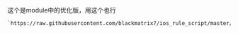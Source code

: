 这个是module中的优化版，用这个也行

    `https://raw.githubusercontent.com/blackmatrix7/ios_rule_script/master/script/testflight/testflight.sgmodule`